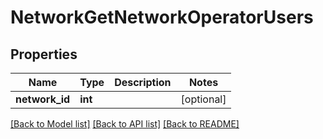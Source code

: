 # NetworkGetNetworkOperatorUsers

## Properties
Name | Type | Description | Notes
------------ | ------------- | ------------- | -------------
**network_id** | **int** |  | [optional] 

[[Back to Model list]](../README.md#documentation-for-models) [[Back to API list]](../README.md#documentation-for-api-endpoints) [[Back to README]](../README.md)


